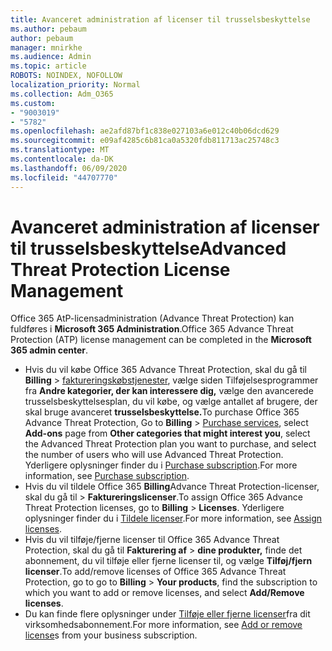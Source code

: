 ```yaml
---
title: Avanceret administration af licenser til trusselsbeskyttelse
ms.author: pebaum
author: pebaum
manager: mnirkhe
ms.audience: Admin
ms.topic: article
ROBOTS: NOINDEX, NOFOLLOW
localization_priority: Normal
ms.collection: Adm_O365
ms.custom:
- "9003019"
- "5782"
ms.openlocfilehash: ae2afd87bf1c838e027103a6e012c40b06dcd629
ms.sourcegitcommit: e09af4285c6b81ca0a5320fdb811713ac25748c3
ms.translationtype: MT
ms.contentlocale: da-DK
ms.lasthandoff: 06/09/2020
ms.locfileid: "44707770"
---
```

# <a name="advanced-threat-protection-license-management"></a><span data-ttu-id="503cf-102">Avanceret administration af licenser til trusselsbeskyttelse</span><span class="sxs-lookup"><span data-stu-id="503cf-102">Advanced Threat Protection License Management</span></span>

<span data-ttu-id="503cf-103">Office 365 AtP-licensadministration (Advance Threat Protection) kan fuldføres i **Microsoft 365 Administration**.</span><span class="sxs-lookup"><span data-stu-id="503cf-103">Office 365 Advance Threat Protection (ATP) license management can be completed in the  **Microsoft 365 admin center**.</span></span>

- <span data-ttu-id="503cf-104">Hvis du vil købe Office 365 Advance Threat Protection, skal du gå til **Billing**  >  [faktureringskøbstjenester](https://go.microsoft.com/fwlink/p/?linkid=868433), vælge siden Tilføjelsesprogrammer fra **Andre kategorier, der kan interessere dig,** vælge den avancerede trusselsbeskyttelsesplan, du vil købe, og vælge antallet af brugere, der skal bruge avanceret **trusselsbeskyttelse.**</span><span class="sxs-lookup"><span data-stu-id="503cf-104">To purchase Office 365 Advance Threat Protection, Go to  **Billing** > [Purchase services](https://go.microsoft.com/fwlink/p/?linkid=868433), select **Add-ons** page from  **Other categories that might interest you**, select the Advanced Threat Protection plan you want to purchase, and select the number of users who will use Advanced Threat Protection.</span></span> <span data-ttu-id="503cf-105">Yderligere oplysninger finder du i [Purchase subscription](https://docs.microsoft.com/microsoft-365/commerce/subscriptions/upgrade-to-different-plan).</span><span class="sxs-lookup"><span data-stu-id="503cf-105">For more information, see [Purchase subscription](https://docs.microsoft.com/microsoft-365/commerce/subscriptions/upgrade-to-different-plan).</span></span>
- <span data-ttu-id="503cf-106">Hvis du vil tildele Office 365 **Billing**Advance Threat Protection-licenser, skal du gå til  >  **Faktureringslicenser**.</span><span class="sxs-lookup"><span data-stu-id="503cf-106">To assign Office 365 Advance Threat Protection licenses, go to **Billing** > **Licenses**.</span></span> <span data-ttu-id="503cf-107">Yderligere oplysninger finder du i [Tildele licenser](https://docs.microsoft.com/microsoft-365/admin/manage/assign-licenses-to-users).</span><span class="sxs-lookup"><span data-stu-id="503cf-107">For more information, see  [Assign licenses](https://docs.microsoft.com/microsoft-365/admin/manage/assign-licenses-to-users).</span></span>  
- <span data-ttu-id="503cf-108">Hvis du vil tilføje/fjerne licenser til Office 365 Advance Threat Protection, skal du gå til **Fakturering af**  >  **dine produkter,** finde det abonnement, du vil tilføje eller fjerne licenser til, og vælge **Tilføj/fjern licenser**.</span><span class="sxs-lookup"><span data-stu-id="503cf-108">To add/remove licenses of Office 365 Advance Threat Protection, go to go to **Billing** > **Your products**, find the subscription to which you want to add or remove licenses, and select **Add/Remove licenses**.</span></span>  
- <span data-ttu-id="503cf-109">Du kan finde flere oplysninger under [Tilføje eller fjerne licenser](https://docs.microsoft.com/microsoft-365/commerce/licenses/buy-licenses?view=o365-worldwide#add-or-remove-licenses-for-your-business-subscription)fra dit virksomhedsabonnement.</span><span class="sxs-lookup"><span data-stu-id="503cf-109">For more information, see [Add or remove license](https://docs.microsoft.com/microsoft-365/commerce/licenses/buy-licenses?view=o365-worldwide#add-or-remove-licenses-for-your-business-subscription)s from your business subscription.</span></span>
